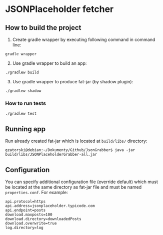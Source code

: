 # JSONPlaceholder fetcher

## How to build the project

1. Create gradle wrapper by executing following command in command line:

```
gradle wrapper

```

2. Use gradle wrapper to build an app:

```
./gradlew build
```

3. Use gradle wrapper to produce fat-jar (by shadow plugin):

```
./gradlew shadow
```


### How to run tests

```
./gradlew test
```

## Running app


Run already created fat-jar which is located at `build/libs/` directory:


```
gzatorski@debian:~/Dokumenty/Github/JsonGrabber$ java -jar build/libs/JSONPlaceholderGrabber-all.jar 

```

## Configuration


You can specify additional configuration file (everride default) which must be located at the same directory as fat-jar file and must be named `properties.conf`. For example:

```
api.protocol=https
api.address=jsonplaceholder.typicode.com
api.endpoint=posts
download.maxposts=100
download.directory=downloadedPosts
download.overwrite=true
log.directory=log
```
